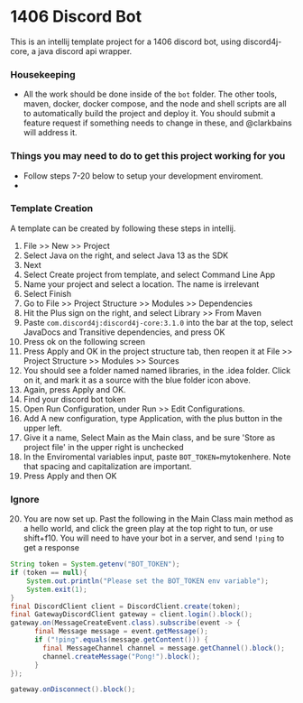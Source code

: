 # 1406 Discord Bot
This is an intellij template project for a 1406 discord bot, using discord4j-core, a java discord api wrapper.


### Housekeeping
 - All the work should be done inside of the `bot` folder. The other tools, maven, docker, docker compose, and the node and shell scripts are all to automatically build the project and deploy it. You should submit a feature request if something needs to change in these, and @clarkbains will address it. 

### Things you may need to do to get this project working for you
 - Follow steps 7-20 below to setup your development enviroment.
 - 

### Template Creation
A template can be created by following these steps in intellij.
 1. File >> New >> Project
 2. Select Java on the right, and select Java 13 as the SDK
 3. Next
 4. Select Create project from template, and select Command Line App
 5. Name your project and select a location. The name is irrelevant
 6. Select Finish
 7. Go to File >> Project Structure >> Modules >> Dependencies
 8. Hit the Plus sign on the right, and select Library >> From Maven
 9. Paste `com.discord4j:discord4j-core:3.1.0` into the bar at the top, select JavaDocs and Transitive dependencies, and press OK
 10. Press ok on the following screen
 11. Press Apply and OK in the project structure tab, then reopen it at File >> Project Structure >> Modules >> Sources
 12. You should see a folder named named libraries, in the .idea folder. Click on it, and mark it as a source with the blue folder icon above. 
 13. Again, press Apply and OK.
 14. Find your discord bot token
 15. Open Run Configuration, under Run >> Edit Configurations.
 16. Add A new configuration, type Application, with the plus button in the upper left. 
 17. Give it a name, Select Main as the Main class, and be sure 'Store as project file' in the upper right is unchecked
 18. In the Enviromental variables input, paste `BOT_TOKEN=`mytokenhere. Note that spacing and capitalization are important.
 19. Press Apply and then OK





 ### Ignore
 20. You are now set up. Past the following in the Main Class main method as a hello world, and click the green play at the top right to tun, or use shift+f10. You will need to have your bot in a server, and send `!ping` to get a response

```java 
String token = System.getenv("BOT_TOKEN");
if (token == null){
    System.out.println("Please set the BOT_TOKEN env variable");
    System.exit(1);
}
final DiscordClient client = DiscordClient.create(token);
final GatewayDiscordClient gateway = client.login().block();
gateway.on(MessageCreateEvent.class).subscribe(event -> {
      final Message message = event.getMessage();
      if ("!ping".equals(message.getContent())) {
        final MessageChannel channel = message.getChannel().block();
        channel.createMessage("Pong!").block();
      }
});

gateway.onDisconnect().block();
```
